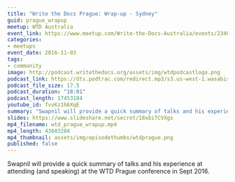 ```yaml
---
title: "Write the Docs Prague: Wrap-up - Sydney"
guid: prague_wrapup
meetup: WTD Australia
event_link: https://www.meetup.com/Write-the-Docs-Australia/events/234610168/
categories:
- meetups
event_date: 2016-11-03
tags:
- community
image: http://podcast.writethedocs.org/assets/img/wtdpodcastlogo.png
podcast_link: https://dts.podtrac.com/redirect.mp3/s3.us-west-1.wasabisys.com/writethedocs-podcast/wtd_prague_wrapup.mp3
podcast_file_size: 17.5
podcast_duration: "18:01"
podcast_length: 17453184
youtube_id: fvvKz1h6XqE
summary: "Swapnil will provide a quick summary of talks and his experience at attending (and speaking) at the WTD Prague conference in Sept 2016."
slides: https://www.slideshare.net/secret/18xbiTCVXgs
mp4_filename: wtd_prague_wrapup.mp4
mp4_length: 43603204
mp4_thumbnail: assets/img/episodethumbs/wtdprague.png
published: false
---
```


Swapnil will provide a quick summary of talks and his experience at attending (and speaking) at the WTD Prague conference in Sept 2016.

